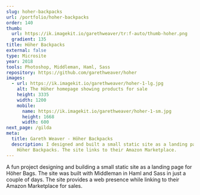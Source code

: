 ```yaml
---
slug: hoher-backpacks
url: /portfolio/hoher-backpacks
order: 140
thumb:
  url: https://ik.imagekit.io/garethweaver/tr:f-auto/thumb-hoher.png
  gradient: 135
title: Höher Backpacks
external: false
type: Microsite
year: 2018
tools: Photoshop, Middleman, Haml, Sass
repository: https://github.com/garethweaver/hoher
images:
  - url: https://ik.imagekit.io/garethweaver/hoher-1-lg.jpg
    alt: The Höher homepage showing products for sale
    height: 3335
    width: 1200
    mobile:
      name: https://ik.imagekit.io/garethweaver/hoher-1-sm.jpg
      height: 1668
      width: 600
next_page: /gilda
meta:
  title: Gareth Weaver - Höher Backpacks
  description: I designed and built a small static site as a landing page for
    Höher Backpacks. The site links to their Amazon Marketplace.
---
```

A fun project designing and building a small static site as a landing page for
Höher Bags. The site was built with Middleman in Haml and Sass in just a couple
of days. The site provides a web presence while linking to their Amazon
Marketplace for sales.

